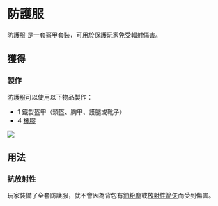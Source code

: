 # 防護服

防護服 是一套盔甲套裝，可用於保護玩家免受輻射傷害。

## 獲得

### 製作

防護服可以使用以下物品製作：

* 1 鐵製盔甲（頭盔、胸甲、護腿或靴子）
* 4 [橡膠](Rubber.md)

![](https://camo.githubusercontent.com/59b68314ceadca8f01380d2b913127d5542f0e54815f4871a065040dd264a6aa/68747470733a2f2f692e696d6775722e636f6d2f413333576f636b2e706e67)

## 用法

### 抗放射性

玩家裝備了全套防護服，就不會因為背包有[鈾粉塵](uranium-dust.md)或[放射性箭矢](Radioactive-Arrow.md)而受到傷害。

